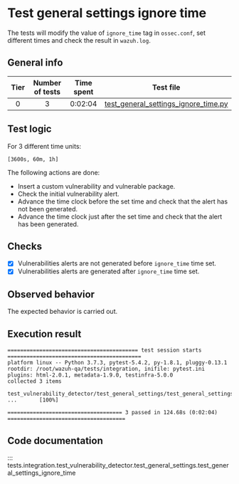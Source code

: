 # Test general settings ignore time

The tests will modify the value of `ignore_time` tag in `ossec.conf`, set different times and check the result in
`wazuh.log`.

## General info

|Tier | Number of tests | Time spent| Test file |
|:--:|:--:|:--:|:--:|
| 0 | 3 | 0:02:04 | [test_general_settings_ignore_time.py](../../test_general_settings/test_general_settings_ignore_time.py)|

## Test logic

For 3 different time units:

```
[3600s, 60m, 1h]
```

The following actions are done:

- Insert a custom vulnerability and vulnerable package.
- Check the initial vulnerability alert.
- Advance the time clock before the set time and check that the alert has not been generated.
- Advance the time clock just after the set time and check that the alert has been generated.

## Checks

- [x] Vulnerabilities alerts are not generated before `ignore_time` time set.
- [x] Vulnerabilities alerts are generated after `ignore_time` time set.

## Observed behavior

The expected behavior is carried out.

## Execution result

```
========================================= test session starts ==========================================
platform linux -- Python 3.7.3, pytest-5.4.2, py-1.8.1, pluggy-0.13.1
rootdir: /root/wazuh-qa/tests/integration, inifile: pytest.ini
plugins: html-2.0.1, metadata-1.9.0, testinfra-5.0.0
collected 3 items

test_vulnerability_detector/test_general_settings/test_general_settings_ignore_time.py ...       [100%]

==================================== 3 passed in 124.68s (0:02:04) =====================================
```

## Code documentation

::: tests.integration.test_vulnerability_detector.test_general_settings.test_general_settings_ignore_time
